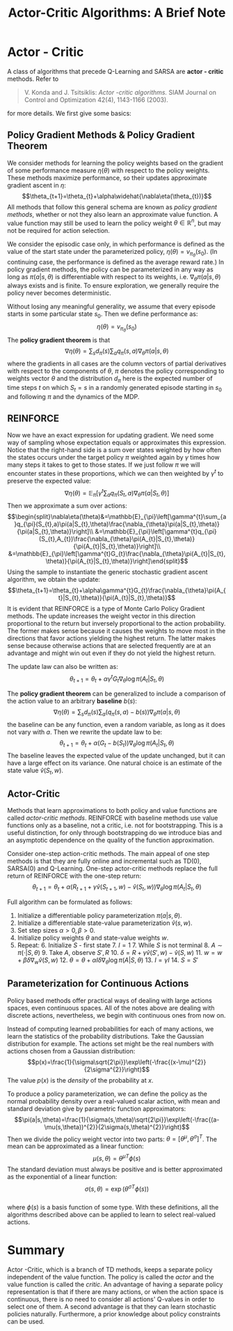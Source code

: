 ﻿---
layout: post
title: "Actor-Critic Algorithms: A Brief Note"       # Title of the post
description: AC in RL       # Description of the post, used for Facebook Opengraph & Twitter
headline: Actor-Critic algorithm      # Will appear in bold letters on top of the post
modified: 2019-8-2                 # Date
category: Reinforcement Learning
tags: []
image: 
comments: true
mathjax: true
---

# Actor - Critic
A class of algorithms that precede Q-Learning and SARSA are **actor - critic** methods. Refer to 

> V. Konda and J. Tsitsiklis: *Actor -critic algorithms.* SIAM Journal on Control and Optimization 42(4), 1143-1166 (2003).

for more details. We first give some basics:
## Policy Gradient Methods & Policy Gradient Theorem
We consider methods for learning the policy weights based on the gradient of some performance measure $\eta(\theta)$ with respect to the policy weights. These methods maximize performance, so their updates approximate gradient ascent in $\eta$:
$$\theta_{t+1}=\theta_{t}+\alpha\widehat{\nabla\eta(\theta_{t})}$$
All methods that follow this general schema are known as *policy gradient methods*, whether or not they also learn an approximate value function. A value function may still be used to learn the policy weight $\theta\in\mathbb{R}^{n}$, but may not be required for action selection. 

We consider the episodic case only, in which performance is defined as the value of the start state under the parameterized policy, $\eta(\theta)=v_{\pi_{\theta}}(s_{0})$. (In continuing case, the performance is defined as the average reward rate.) In policy gradient methods, the policy can be parameterized in any way as long as $\pi(a|s,\theta)$ is differentiable with respect to its weights, i.e. $\nabla_{\theta}\pi(a|s,\theta)$ always exists and is finite. To ensure exploration, we generally require the policy never becomes deterministic.

Without losing any meaningful generality, we assume that every episode starts in some particular state $s_{0}$. Then we define performance as:
$$\eta(\theta)=v_{\pi_{\theta}}(s_{0})$$
The **policy gradient theorem** is that
$$\nabla\eta(\theta)=\sum_{s}d_{\pi}(s)\sum_{a}q_{\pi}(s,a)\nabla_{\theta}\pi(a|s,\theta)$$
where the gradients in all cases are the column vectors of partial derivatives with respect to the components of $\theta$, $\pi$ denotes the policy corresponding to weights vector $\theta$ and the distribution $d_\pi$ here is the expected number of time steps $t$ on which $S_{t}=s$ in a randomly generated episode starting in $s_{0}$ and following $\pi$ and the dynamics of the MDP.

## REINFORCE
Now we have an exact expression for updating gradient. We need some way of sampling whose expectation equals or approximates this expression. Notice that the right-hand side is a sum over states weighted by how often the states occurs under the target policy $\pi$ weighted again by $\gamma$ times how many steps it takes to get to those states. If we just follow $\pi$ we will encounter states in these proportions, which we can then weighted by $\gamma^{t}$ to preserve the expected value:
$$\nabla\eta(\theta)=\mathbb{E}_{\pi}\left[ \gamma^{t}\sum_{a}q_{\pi}(S_{t},a)\nabla_{\theta}\pi(a|S_{t},\theta) \right]$$
Then we approximate a sum over actions:
$$\begin{split}\nabla\eta(\theta)&=\mathbb{E}_{\pi}\left[\gamma^{t}\sum_{a}q_{\pi}(S_{t},a)\pi(a|S_{t},\theta)\frac{\nabla_{\theta}\pi(a|S_{t},\theta)}{\pi(a|S_{t},\theta)}\right]\\ &=\mathbb{E}_{\pi}\left[\gamma^{t}q_{\pi}(S_{t},A_{t})\frac{\nabla_{\theta}\pi(A_{t}|S_{t},\theta)}{\pi(A_{t}|S_{t},\theta)}\right]\\ 
&=\mathbb{E}_{\pi}\left[\gamma^{t}G_{t}\frac{\nabla_{\theta}\pi(A_{t}|S_{t},\theta)}{\pi(A_{t}|S_{t},\theta)}\right]\end{split}$$
Using the sample to instantiate the generic stochastic gradient ascent algorithm, we obtain the update:
$$\theta_{t+1}=\theta_{t}+\alpha\gamma^{t}G_{t}\frac{\nabla_{\theta}\pi(A_{t}|S_{t},\theta)}{\pi(A_{t}|S_{t},\theta)}$$
It is evident that REINFORCE is a type of Monte Carlo Policy Gradient methods. The update increases the weight vector in this direction proportional to the return but inversely proportional to the action probability. The former makes sense because it causes the weights to move most in the directions that favor actions yielding the highest return. The latter makes sense because otherwise actions that are selected frequently are at an advantage and might win out even if they do not yield the highest return.

The update law can also be written as:
$$\theta_{t+1}=\theta_{t}+\alpha\gamma^{t}G_{t}\nabla_{\theta}\log\pi(A_{t}|S_{t},\theta)$$

The **policy gradient theorem** can be generalized to include a comparison of the action value to an arbitrary **baseline** $b(s)$:
$$\nabla\eta(\theta)=\sum_{s}d_{\pi}(s)\sum_{a}(q_{\pi}(s,a)-b(s))\nabla_{\theta}\pi(a|s,\theta)$$
the baseline can be any function, even a random variable, as long as it does not vary with $a$. Then we rewrite the update law to be:
$$\theta_{t+1}=\theta_{t}+\alpha(G_{t}-b(S_{t}))\nabla_{\theta}\log\pi(A_{t}|S_{t},\theta)$$
The baseline leaves the expected value of the update unchanged, but it can have a large effect on its variance. One natural choice is an estimate of the state value $\hat{v}(S_{t},w)$.

## Actor-Critic
Methods that learn approximations to both policy and value functions are called *actor-critic methods*. REINFORCE with baseline methods use value functions only as a baseline, not a critic, i.e. not for bootstrapping. This is a useful distinction, for only through bootstrapping do we introduce bias and an asymptotic dependence on the quality of the function approximation.

Consider one-step action-critic methods. The main appeal of one step methods is that they are fully online and incremental such as TD(0), SARSA(0) and Q-Learning. One-step actor-critic methods replace the full return of REINFORCE with the one-step return:
$$\theta_{t+1}=\theta_{t}+\alpha(R_{t+1}+\gamma\hat{v}(S_{t+1},w)-\hat{v}(S_{t},w))\nabla_{\theta}\log\pi(A_{t}|S_{t},\theta)$$

Full algorithm can be formulated as follows:

 1. Initialize a differentiable policy parameterization $\pi(a|s,\theta)$.
 2. Initialize a differentiable state-value parameterization $\hat{v}(s,w)$.
 3. Set step sizes $\alpha >0, \beta>0$.
 4. Initialize policy weights $\theta$ and state-value weights $w$.
 5. Repeat:
	 6. Initialize $S$ - first state
	 7. $I=1$
	 7. While $S$ is not terminal
		 8. $A \sim \pi(\cdot|S,\theta)$
		 9. Take $A$, observe $S',R$
		 10. $\delta=R+\gamma\hat{v}(S',w)-\hat{v}(S,w)$
		 11. $w=w+\beta\delta\nabla_{w}\hat{v}(S,w)$
		 12. $\theta=\theta+\alpha I \delta\nabla_{\theta}\log\pi(A|S,\theta)$
		 13. $I=\gamma I$
		 14. $S=S'$

## Parameterization for Continuous Actions
Policy based methods offer practical ways of dealing with large actions spaces, even continuous spaces. All of the notes above are dealing with discrete actions, nevertheless, we begin with continuous ones from now on.

Instead of computing learned probabilities for each of many actions, we learn the statistics of the probability distributions. Take the Gaussian distribution for example. The actions set might be the real numbers with actions chosen from a Gaussian distribution:
$$p(x)=\frac{1}{\sigma\sqrt{2\pi}}\exp\left(-\frac{(x-\mu)^{2}}{2\sigma^{2}}\right)$$
The value $p(x)$ is the *density* of the probability at $x$. 

To produce a policy parameterization, we can define the policy as the normal probability density over a real-valued scalar action, with mean and standard deviation give by parametric function approximators:
$$\pi(a|s,\theta)=\frac{1}{\sigma(s,\theta)\sqrt{2\pi}}\exp\left(-\frac{(a-\mu(s,\theta))^{2}}{2\sigma(s,\theta)^{2}}\right)$$
Then we divide the policy weight vector into two parts: $\theta=[\theta^{\mu}, \theta^{\sigma}]^{T}$. The mean can be approximated as a linear function:
$$\mu(s,\theta)={\theta^{\mu}}^{T}\phi(s)$$
The standard deviation must always be positive and is better approximated as the exponential of a linear function:
$$\sigma(s,\theta)=\exp\left({\theta^{\sigma}}^{T}\phi(s)\right)$$\
where $\phi(s)$ is a basis function of some type. With these definitions, all the algorithms described above can be applied to learn to select real-valued actions.

# Summary
Actor -Critic, which is a branch of TD methods, keeps a separate policy independent of the value function. The policy is called the *actor* and the value function is called the *critic*. An advantage of having a separate policy representation is that if there are many actions, or when the action space is continuous, there is no need to consider all actions' Q-values in order to select one of them. A second advantage is that they can learn stochastic policies naturally. Furthermore, a prior knowledge about policy constraints can be used. 